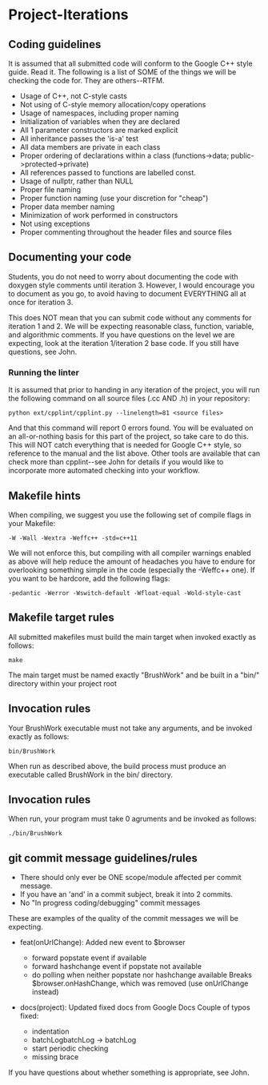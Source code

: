 # Project-Iterations

## Coding guidelines
It is assumed that all submitted code will conform to the Google C++ style
guide. Read it. The following is a list of SOME of the things we will be
checking the code for. They are others--RTFM.
 - Usage of C++, not C-style casts
 - Not using of C-style memory allocation/copy operations
 - Usage of namespaces, including proper naming
 - Initialization of variables when they are declared
 - All 1 parameter constructors are marked explicit
 - All inheritance passes the 'is-a' test
 - All data members are private in each class
 - Proper ordering of declarations within a class (functions->data;
   public->protected->private)
 - All references passed to functions are labelled const.
 - Usage of nullptr, rather than NULL
 - Proper file naming
 - Proper function naming (use your discretion for "cheap")
 - Proper data member naming
 - Minimization of work performed in constructors
 - Not using exceptions
 - Proper commenting throughout the header files and source files

## Documenting your code
Students, you do not need to worry about documenting the code with doxygen style
comments until iteration 3. However, I would encourage you to document as you
go, to avoid having to document EVERYTHING all at once for iteration 3.

This does NOT mean that you can submit code without any comments for iteration 1
and 2. We will be expecting reasonable class, function, variable, and
algorithmic comments. If you have questions on the level we are expecting, look
at the iteration 1/iteration 2 base code. If you still have questions, see John.

### Running the linter
It is assumed that prior to handing in any iteration of the project, you will
run the following command on all source files (.cc AND .h) in your repository:

    python ext/cpplint/cpplint.py --linelength=81 <source files>

And that this command will report 0 errors found. You will be evaluated on an
all-or-nothing basis for this part of the project, so take care to do this. This
will NOT catch everything that is needed for Google C++ style, so reference to
the manual and the list above. Other tools are available that can check more
than cpplint--see John for details if you would like to incorporate more
automated checking into your workflow.

## Makefile hints
When compiling, we suggest you use the following set of compile flags in your
Makefile:

    -W -Wall -Wextra -Weffc++ -std=c++11

We will not enforce this, but compiling with all compiler warnings enabled as
above will help reduce the amount of headaches you have to endure for
overlooking something simple in the code (especially the -Weffc++ one). If you
want to be hardcore, add the following flags:

    -pedantic -Werror -Wswitch-default -Wfloat-equal -Wold-style-cast

## Makefile target rules
All submitted makefiles must build the main target when invoked exactly as
follows:

    make
    
The main target must be named exactly "BrushWork" and be built in a "bin/"
directory within your project root

## Invocation rules
Your BrushWork executable must not take any arguments, and be invoked exactly as
follows:

    bin/BrushWork

When run as described above, the build process must produce an executable called
BrushWork in the bin/ directory.

## Invocation rules
When run, your program must take 0 agruments and be invoked as follows:

    ./bin/BrushWork

## git commit message guidelines/rules
- There should only ever be ONE scope/module affected per commit message.
- If you have an 'and' in a commit subject, break it into 2 commits.
- No "In progress coding/debugging" commit messages

These are examples of the quality of the commit messages we will be expecting.

* feat(onUrlChange): Added new event to $browser
  - forward popstate event if available
  - forward hashchange event if popstate not available
  - do polling when neither popstate nor hashchange available
  Breaks $browser.onHashChange, which was removed (use onUrlChange instead)

* docs(project): Updated fixed docs from Google Docs
  Couple of typos fixed:
  - indentation
  - batchLogbatchLog -> batchLog
  - start periodic checking
  - missing brace


If you have questions about whether something is appropriate, see John.
